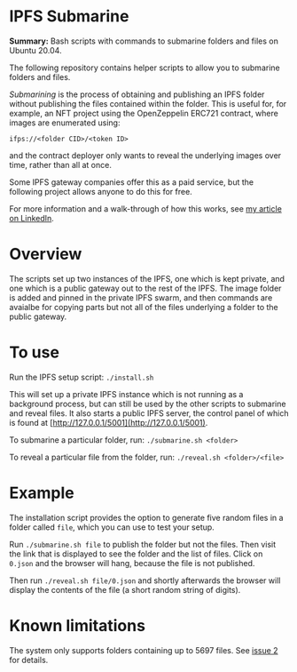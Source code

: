 # IPFS Submarine
**Summary:** Bash scripts with commands to submarine folders and files on Ubuntu 20.04.

The following repository contains helper scripts to allow you to submarine folders and files.

_Submarining_ is the process of obtaining and publishing an IPFS folder without publishing the files contained within the folder. This is useful for, for example, an NFT project using the OpenZeppelin ERC721 contract, where images are enumerated using:

`ifps://<folder CID>/<token ID>`

and the contract deployer only wants to reveal the underlying images over time, rather than all at once.

Some IPFS gateway companies offer this as a paid service, but the following project allows anyone to do this for free.

For more information and a walk-through of how this works, see [my article on LinkedIn](https://www.linkedin.com/pulse/how-submarine-nfts-using-ipfs-keir-finlow-bates/).

# Overview
The scripts set up two instances of the IPFS, one which is kept private, and one which is a public gateway out to the rest of the IPFS. The image folder is added and pinned in the private IPFS swarm, and then commands are avaialbe for copying parts but not all of the files underlying a folder to the public gateway.

# To use
Run the IPFS setup script:
`./install.sh`

This will set up a private IPFS instance which is not running as a background process, but can still be used by the other scripts to submarine and reveal files. It also starts a public IPFS server, the control panel of which is found at [http://127.0.0.1/5001](http://127.0.0.1/5001).

To submarine a particular folder, run:
`./submarine.sh <folder>`

To reveal a particular file from the folder, run:
`./reveal.sh <folder>/<file>`

# Example

The installation script provides the option to generate five random files in a folder called `file`, which you can use to test your setup.

Run `./submarine.sh file` to publish the folder but not the files. Then visit the link that is displayed to see the folder and the list of files. Click on `0.json` and the browser will hang, because the file is not published.

Then run `./reveal.sh file/0.json` and shortly afterwards the browser will display the contents of the file (a short random string of digits).

# Known limitations

The system only supports folders containing up to 5697 files. See [issue 2](https://github.com/kf106/ipfs-submarine/issues/2) for details.
